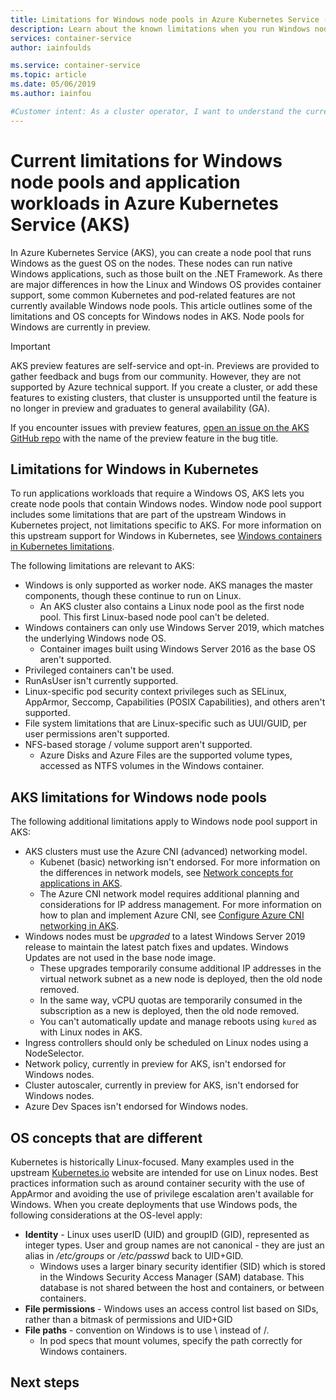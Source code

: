 ```yaml
---
title: Limitations for Windows node pools in Azure Kubernetes Service (AKS)
description: Learn about the known limitations when you run Windows node pools and application workloads in Azure Kubernetes Service (AKS)
services: container-service
author: iainfoulds

ms.service: container-service
ms.topic: article
ms.date: 05/06/2019
ms.author: iainfou

#Customer intent: As a cluster operator, I want to understand the current limitations when running Windows node pools and application workloads.
---
```


# Current limitations for Windows node pools and application workloads in Azure Kubernetes Service (AKS)

In Azure Kubernetes Service (AKS), you can create a node pool that runs Windows as the guest OS on the nodes. These nodes can run native Windows applications, such as those built on the .NET Framework. As there are major differences in how the Linux and Windows OS provides container support, some common Kubernetes and pod-related features are not currently available Windows node pools. This article outlines some of the limitations and OS concepts for Windows nodes in AKS. Node pools for Windows are currently in preview.

> [!IMPORTANT]
> AKS preview features are self-service and opt-in. Previews are provided to gather feedback and bugs from our community. However, they are not supported by Azure technical support. If you create a cluster, or add these features to existing clusters, that cluster is unsupported until the feature is no longer in preview and graduates to general availability (GA).
>
> If you encounter issues with preview features, [open an issue on the AKS GitHub repo][aks-github] with the name of the preview feature in the bug title.

## Limitations for Windows in Kubernetes

To run applications workloads that require a Windows OS, AKS lets you create node pools that contain Windows nodes. Window node pool support includes some limitations that are part of the upstream Windows in Kubernetes project, not limitations specific to AKS. For more information on this upstream support for Windows in Kubernetes, see [Windows containers in Kubernetes limitations][upstream-limitations].

The following limitations are relevant to AKS:

- Windows is only supported as worker node. AKS manages the master components, though these continue to run on Linux.
    - An AKS cluster also contains a Linux node pool as the first node pool. This first Linux-based node pool can't be deleted.
- Windows containers can only use Windows Server 2019, which matches the underlying Windows node OS.
    - Container images built using Windows Server 2016 as the base OS aren't supported.
- Privileged containers can't be used.
- RunAsUser isn't currently supported.
- Linux-specific pod security context privileges such as SELinux, AppArmor, Seccomp, Capabilities (POSIX Capabilities), and others aren't supported.
- File system limitations that are Linux-specific such as UUI/GUID, per user permissions aren't supported.
- NFS-based storage / volume support aren't supported.
    - Azure Disks and Azure Files are the supported volume types, accessed as NTFS volumes in the Windows container.

## AKS limitations for Windows node pools

The following additional limitations apply to Windows node pool support in AKS:

- AKS clusters must use the Azure CNI (advanced) networking model.
    - Kubenet (basic) networking isn't endorsed. For more information on the differences in network models, see [Network concepts for applications in AKS][azure-network-models].
    - The Azure CNI network model requires additional planning and considerations for IP address management. For more information on how to plan and implement Azure CNI, see [Configure Azure CNI networking in AKS][configure-azure-cni].
- Windows nodes must be *upgraded* to a latest Windows Server 2019 release to maintain the latest patch fixes and updates. Windows Updates are not used in the base node image.
    - These upgrades temporarily consume additional IP addresses in the virtual network subnet as a new node is deployed, then the old node removed.
    - In the same way, vCPU quotas are temporarily consumed in the subscription as a new is deployed, then the old node removed.
    - You can't automatically update and manage reboots using `kured` as with Linux nodes in AKS.
- Ingress controllers should only be scheduled on Linux nodes using a NodeSelector.
- Network policy, currently in preview for AKS, isn't endorsed for Windows nodes.
- Cluster autoscaler, currently in preview for AKS, isn't endorsed for Windows nodes.
- Azure Dev Spaces isn't endorsed for Windows nodes.

## OS concepts that are different

Kubernetes is historically Linux-focused. Many examples used in the upstream [Kubernetes.io][kubernetes] website are intended for use on Linux nodes. Best practices information such as around container security with the use of AppArmor and avoiding the use of privilege escalation aren't available for Windows. When you create deployments that use Windows pods, the following considerations at the OS-level apply:

- **Identity** - Linux uses userID (UID) and groupID (GID), represented as integer types. User and group names are not canonical - they are just an alias in */etc/groups* or */etc/passwd* back to UID+GID.
    - Windows uses a larger binary security identifier (SID) which is stored in the Windows Security Access Manager (SAM) database. This database is not shared between the host and containers, or between containers.
- **File permissions** - Windows uses an access control list based on SIDs, rather than a bitmask of permissions and UID+GID
- **File paths** - convention on Windows is to use \ instead of /.
    - In pod specs that mount volumes, specify the path correctly for Windows containers.

## Next steps

<!-- LINKS - external -->
[upstream-limitations]: https://kubernetes.io/docs/setup/windows/#limitations
[aks-github]: https://github.com/azure/aks/issues]
[kubernetes]: https://kubernetes.io

<!-- LINKS - internal -->
[azure-network-models]: concepts-network.md#azure-virtual-networks
[configure-azure-cni]: configure-azure-cni.md